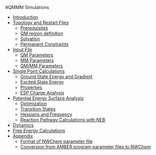 #QMMM Simulations

-   [Introduction](qmmm_introduction)
-   [Topology and Restart
    Files](QMMM_Restart_and_Topology_Files)
    -   [Prerequisites](QMMM_Preparation_Prerequisites)
    -   [QM region definition](Qmmm_preparation_basic)
    -   [Solvation](Qmmm_preparation_solvation)
    -   [Permanent Constraints](Qmmm_preparation_constraints)
-   [Input File](QMMM_Input_File)
    -   [QM Parameters](QM_Parameters)
    -   [MM Parameters](MM_Parameters)
    -   [QM/MM Parameters](QMMM_Parameters)
-   [Single Point Calculations](#QM/MM_Single_Point_Calculations)
    -   [Ground State Energy and Gradient](qmmm_sp_energy)
    -   [Excited State Energy](QMMM_Excited_States)
    -   [Properties](qmmm_sp_property)
    -   [ESP Charge Analysis](QMMM_ESP)
-   [Potential Energy Surface Analysis](#Potential_Energy_Surface_Analysis)
    -   [Optimization](Qmmm_optimization)
    -   [ Transition States](QMMM_Transition_States)
    -   [Hessians and Frequency](Qmmm_freq)
    -   [Reaction Pathway Calculations with NEB](Qmmm_NEB_Calculations)
-   [Dynamics](QMMM_Dynamics)
-   [Free Energy Calculations](QMMM_Free_Energy)
-   [Appendix](QMMM_Appendix)
    -   [Format of NWChem parameter file](QMMM_Appendix#Format_of_NWChem_parameter_file)
    -   [Conversion from AMBER program parameter files to NWChem](QMMM_Appendix#Conversion_of_standard_AMBER_program_parameter_files)
